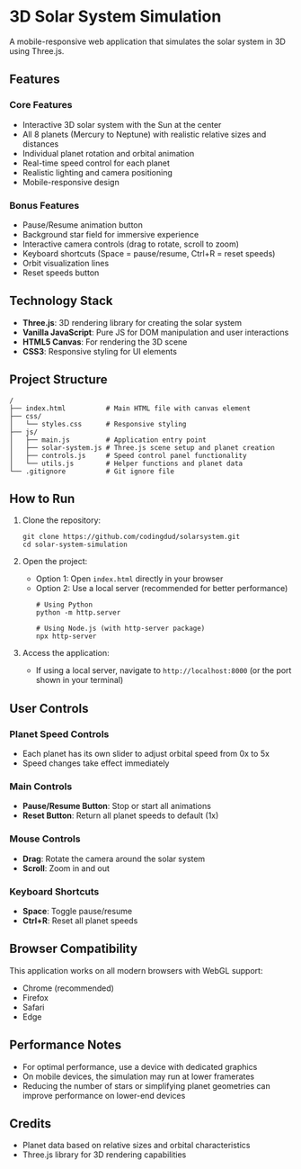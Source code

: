 # 3D Solar System Simulation

A mobile-responsive web application that simulates the solar system in 3D using Three.js.

## Features

### Core Features
- Interactive 3D solar system with the Sun at the center
- All 8 planets (Mercury to Neptune) with realistic relative sizes and distances
- Individual planet rotation and orbital animation
- Real-time speed control for each planet
- Realistic lighting and camera positioning
- Mobile-responsive design

### Bonus Features
- Pause/Resume animation button
- Background star field for immersive experience
- Interactive camera controls (drag to rotate, scroll to zoom)
- Keyboard shortcuts (Space = pause/resume, Ctrl+R = reset speeds)
- Orbit visualization lines
- Reset speeds button

## Technology Stack

- **Three.js**: 3D rendering library for creating the solar system
- **Vanilla JavaScript**: Pure JS for DOM manipulation and user interactions
- **HTML5 Canvas**: For rendering the 3D scene
- **CSS3**: Responsive styling for UI elements

## Project Structure

```
/
├── index.html          # Main HTML file with canvas element
├── css/
│   └── styles.css      # Responsive styling
├── js/
│   ├── main.js         # Application entry point
│   ├── solar-system.js # Three.js scene setup and planet creation
│   ├── controls.js     # Speed control panel functionality
│   └── utils.js        # Helper functions and planet data
└── .gitignore          # Git ignore file
```

## How to Run

1. Clone the repository:
   ```
   git clone https://github.com/codingdud/solarsystem.git
   cd solar-system-simulation
   ```

2. Open the project:
   - Option 1: Open `index.html` directly in your browser
   - Option 2: Use a local server (recommended for better performance)
     ```
     # Using Python
     python -m http.server
     
     # Using Node.js (with http-server package)
     npx http-server
     ```

3. Access the application:
   - If using a local server, navigate to `http://localhost:8000` (or the port shown in your terminal)

## User Controls

### Planet Speed Controls
- Each planet has its own slider to adjust orbital speed from 0x to 5x
- Speed changes take effect immediately

### Main Controls
- **Pause/Resume Button**: Stop or start all animations
- **Reset Button**: Return all planet speeds to default (1x)

### Mouse Controls
- **Drag**: Rotate the camera around the solar system
- **Scroll**: Zoom in and out

### Keyboard Shortcuts
- **Space**: Toggle pause/resume
- **Ctrl+R**: Reset all planet speeds

## Browser Compatibility

This application works on all modern browsers with WebGL support:
- Chrome (recommended)
- Firefox
- Safari
- Edge

## Performance Notes

- For optimal performance, use a device with dedicated graphics
- On mobile devices, the simulation may run at lower framerates
- Reducing the number of stars or simplifying planet geometries can improve performance on lower-end devices

## Credits

- Planet data based on relative sizes and orbital characteristics
- Three.js library for 3D rendering capabilities
